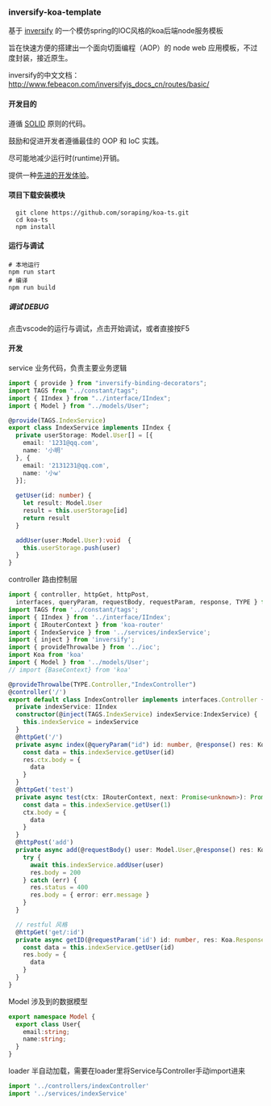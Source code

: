### inversify-koa-template

基于 [inversify](https://github.com/inversify/InversifyJS) 的一个模仿spring的IOC风格的koa后端node服务模板

旨在快速方便的搭建出一个面向切面编程（AOP）的 node web 应用模板，不过度封装，接近原生。

inversify的中文文档：http://www.febeacon.com/inversifyjs_docs_cn/routes/basic/

#### 开发目的

遵循 [SOLID](https://www.zhihu.com/question/65856050/answer/302261732) 原则的代码。

鼓励和促进开发者遵循最佳的 OOP 和 IoC 实践。

尽可能地减少运行时(runtime)开销。

提供一种[先进的开发体验](https://github.com/inversify/InversifyJS/blob/master/wiki/ecosystem.md)。



#### 项目下载安装模块

```shell
  git clone https://github.com/soraping/koa-ts.git
  cd koa-ts
  npm install
```



#### 运行与调试

```shell
# 本地运行
npm run start
# 编译
npm run build
```

##### 调试 DEBUG

点击vscode的运行与调试，点击开始调试，或者直接按F5



#### 开发

service 业务代码，负责主要业务逻辑

```typescript
import { provide } from "inversify-binding-decorators";
import TAGS from "../constant/tags";
import { IIndex } from "../interface/IIndex";
import { Model } from "../models/User";

@provide(TAGS.IndexService)
export class IndexService implements IIndex {
  private userStorage: Model.User[] = [{
    email: '1231@qq.com',
    name: '小明'
  }, {
    email: '2131231@qq.com',
    name: '小w'
  }];
  
  getUser(id: number) {
    let result: Model.User
    result = this.userStorage[id]
    return result
  }

  addUser(user:Model.User):void  {
    this.userStorage.push(user)
  }
}
```



controller  路由控制层

```typescript
import { controller, httpGet, httpPost, 
  interfaces, queryParam, requestBody, requestParam, response, TYPE } from 'inversify-koa-utils'
import TAGS from '../constant/tags';
import { IIndex } from '../interface/IIndex';
import { IRouterContext } from 'koa-router'
import { IndexService } from '../services/indexService';
import { inject } from 'inversify';
import { provideThrowalbe } from '../ioc';
import Koa from 'koa'
import { Model } from '../models/User';
// import {BaseContext} from 'koa'

@provideThrowalbe(TYPE.Controller,"IndexController")
@controller('/')
export default class IndexController implements interfaces.Controller {
  private indexService: IIndex
  constructor(@inject(TAGS.IndexService) indexService:IndexService) {
    this.indexService = indexService
  }
  @httpGet('/')
  private async index(@queryParam("id") id: number, @response() res: Koa.Response): Promise<any> {
    const data = this.indexService.getUser(id)
    res.ctx.body = {
      data
    }
  }
  @httpGet('test')
  private async test(ctx: IRouterContext, next: Promise<unknown>): Promise<any> {
    const data = this.indexService.getUser(1)
    ctx.body = {
      data
    }
  }
  @httpPost('add')
  private async add(@requestBody() user: Model.User,@response() res: Koa.Response) {
    try {
      await this.indexService.addUser(user)
      res.body = 200
    } catch (err) {
      res.status = 400
      res.body = { error: err.message }
    }
  }

  // restful 风格
  @httpGet('get/:id')
  private async getID(@requestParam('id') id: number, res: Koa.Response): Promise<any>{
    const data = this.indexService.getUser(id)
    res.body = {
      data
    }
  }
}
```



Model  涉及到的数据模型

```typescript
export namespace Model {
  export class User{
    email:string;
    name:string;
  }
}
```



loader 半自动加载，需要在loader里将Service与Controller手动import进来

```ts
import '../controllers/indexController'
import '../services/indexService'
```

